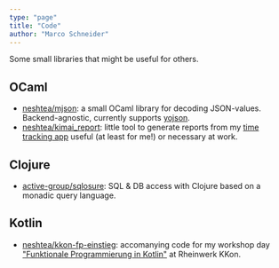 ```yaml
---
type: "page"
title: "Code"
author: "Marco Schneider"
---
```


Some small libraries that might be useful for others.

## OCaml

- [neshtea/mjson](https://github.com/neshtea/mjson): a small OCaml library for
  decoding JSON-values. Backend-agnostic, currently supports
  [yojson](https://github.com/ocaml-community/yojson).
- [neshtea/kimai_report](https://github.com/neshtea/kimai_report/): little tool
  to generate reports from my [time tracking app](https://www.kimai.cloud/)
  useful (at least for me!) or necessary at work.

## Clojure

- [active-group/sqlosure](https://github.com/active-group/sqlosure): SQL & DB
  access with Clojure based on a monadic query language.

## Kotlin

- [neshtea/kkon-fp-einstieg](https://github.com/neshtea/kkon-fp-einstieg):
  accomanying code for my workshop day ["Funktionale Programmierung in
  Kotlin"](https://rheinwerk-kkon.de/workshops/schneider-funktionale-programmierung-einstieg/)
  at Rheinwerk KKon.
